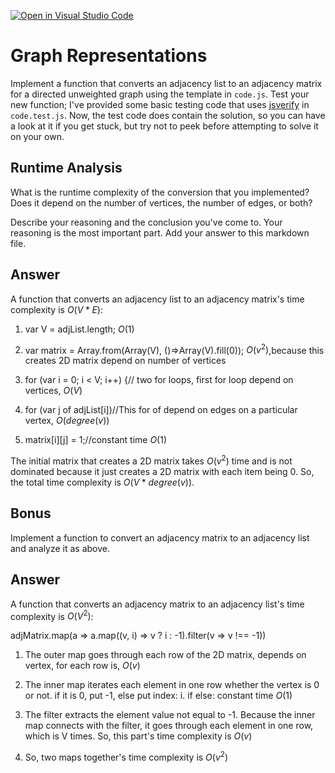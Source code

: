 [![Open in Visual Studio Code](https://classroom.github.com/assets/open-in-vscode-718a45dd9cf7e7f842a935f5ebbe5719a5e09af4491e668f4dbf3b35d5cca122.svg)](https://classroom.github.com/online_ide?assignment_repo_id=12338791&assignment_repo_type=AssignmentRepo)
# Graph Representations

Implement a function that converts an adjacency list to an adjacency matrix for
a directed unweighted graph using the template in `code.js`. Test your new
function; I've provided some basic testing code that uses
[jsverify](https://jsverify.github.io/) in `code.test.js`. Now, the test code
does contain the solution, so you can have a look at it if you get stuck, but
try not to peek before attempting to solve it on your own.

## Runtime Analysis

What is the runtime complexity of the conversion that you implemented? Does it
depend on the number of vertices, the number of edges, or both?

Describe your reasoning and the conclusion you've come to. Your reasoning is the
most important part. Add your answer to this markdown file.

## Answer
A function that converts an adjacency list to an adjacency matrix's time complexity is $O(V*E)$:

1. var V = adjList.length; $O(1)$

2. var matrix = Array.from(Array(V), ()=>Array(V).fill(0)); $O(v^2)$,because this creates 2D matrix depend on number of vertices

3. for (var i = 0; i < V; i++) {// two for loops, first for loop depend on vertices, $O(V)$

4. for (var j of adjList[i])//This for of depend on edges on a particular vertex, $O(degree(v))$

5. matrix[i][j] = 1;//constant time $O(1)$
   
The initial matrix that creates a 2D matrix takes $O(v^2)$ time and is not dominated because it just creates a 2D matrix with each item being 0.
So, the total time complexity is $O(V*degree(v))$.

## Bonus

Implement a function to convert an adjacency matrix to an adjacency list and
analyze it as above.

## Answer
A function that converts an adjacency matrix to an adjacency list's time complexity is $O(V^2)$:

adjMatrix.map(a => a.map((v, i) => v ? i : -1).filter(v => v !== -1))

1. The outer map goes through each row of the 2D matrix, depends on vertex, for each row is, $O(v)$
   
2. The inner map iterates each element in one row whether the vertex is 0 or not. if it is 0, put -1, else put index: i. if else: constant time $O(1)$
   
3. The filter extracts the element value not equal to -1. Because the inner map connects with the filter, it goes through each element in one row, which is V times. So, this part's time complexity is $O(v)$
   
4. So, two maps together's time complexity is $O(v^2)$
